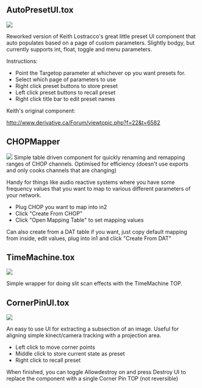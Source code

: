 
## AutoPresetUI.tox

![](https://i.imgur.com/Lalf4Pj.png)

Reworked version of Keith Lostracco's great little preset UI component that auto populates based on a page of custom parameters. Slightly bodgy, but currently supports int, float, toggle and menu parameters.

Instructions:
- Point the Targetop parameter at whichever op you want presets for.
- Select which page of parameters to use
- Right click preset buttons to store preset
- Left click preset buttons to recall preset
- Right click title bar to edit preset names


Keith's original component:

http://www.derivative.ca/Forum/viewtopic.php?f=22&t=6582

## CHOPMapper

![](http://i.imgur.com/KAoYP1s.png)
Simple table driven component for quickly renaming and remapping ranges of CHOP channels. Optimised for efficiency (doesn't use exports and only cooks channels that are changing)

Handy for things like audio reactive systems where you have some  frequency values that you want to map to various different parameters of your network.

- Plug CHOP you want to map into in2
- Click "Create From CHOP"
- Click "Open Mapping Table" to set mapping values

Can also create from a DAT table if you want, just copy default mapping from inside, edit values, plug into in1 and click "Create From DAT"


## TimeMachine.tox
![](https://i.imgur.com/VVeDFN8.png)

Simple wrapper for doing slit scan effects with the TimeMachine TOP.





## CornerPinUI.tox

![](https://i.imgur.com/4gR7JYa.png)

An easy to use UI for extracting a subsection of an image. Useful for aligning simple kinect/camera tracking with a projection area.
- Left click to move corner points
- Middle click to store current state as preset
- Right click to recall preset

When finished, you can toggle Allowdestroy on and press Destroy UI to replace the component with a single Corner Pin TOP (not reversible)
